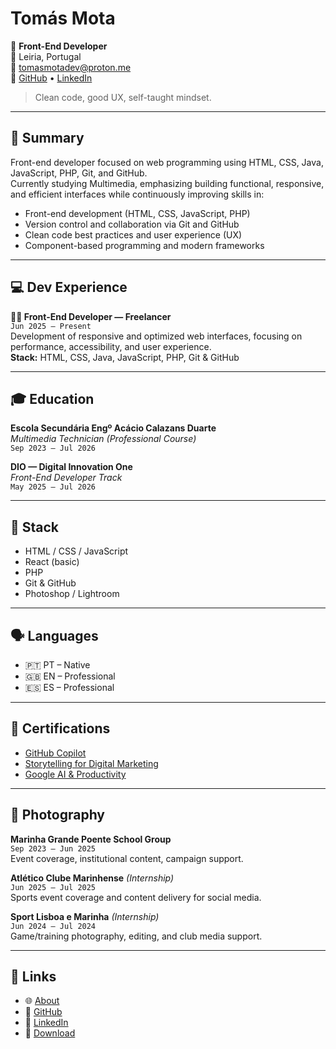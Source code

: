 # Tomás Mota

🎯 **Front-End Developer**  
📍 Leiria, Portugal  
📩 tomasmotadev@proton.me  
🔗 [GitHub](https://tomasmotadev.lnk.to/github) • [LinkedIn](https://tomasmotadev.lnk.to/linkedin)

> Clean code, good UX, self-taught mindset.

---

## 🧠 Summary

Front-end developer focused on web programming using HTML, CSS, Java, JavaScript, PHP, Git, and GitHub.  
Currently studying Multimedia, emphasizing building functional, responsive, and efficient interfaces while continuously improving skills in:

- Front-end development (HTML, CSS, JavaScript, PHP)  
- Version control and collaboration via Git and GitHub  
- Clean code best practices and user experience (UX)  
- Component-based programming and modern frameworks

---

## 💻 Dev Experience

**👨‍💻 Front-End Developer — Freelancer**  
`Jun 2025 – Present`  
Development of responsive and optimized web interfaces, focusing on performance, accessibility, and user experience.  
**Stack:** HTML, CSS, Java, JavaScript, PHP, Git & GitHub

---

## 🎓 Education

**Escola Secundária Engº Acácio Calazans Duarte**  
*Multimedia Technician (Professional Course)*  
`Sep 2023 – Jul 2026`

**DIO — Digital Innovation One**  
*Front-End Developer Track*  
`May 2025 – Jul 2026`

---

## 🧰 Stack

- HTML / CSS / JavaScript  
- React (basic)  
- PHP  
- Git & GitHub  
- Photoshop / Lightroom

---

## 🗣️ Languages

- 🇵🇹 PT – Native  
- 🇬🇧 EN – Professional  
- 🇪🇸 ES – Professional  

---

## 📜 Certifications

- [GitHub Copilot](https://www.linkedin.com/in/tomasmotadev/details/certifications/1749648901937/single-media-viewer?type=DOCUMENT&profileId=ACoAADbG2X4Bh81KzAEaCvyh3UgO5WhWnK37ASY&lipi=urn%3Ali%3Apage%3Ad_flagship3_profile_view_base_certifications_details%3BrthKSKPiT0%2BWuoqHGjwsnQ%3D%3D)
- [Storytelling for Digital Marketing](https://www.linkedin.com/in/tomasmotadev/details/certifications/1749668511644/single-media-viewer?type=DOCUMENT&profileId=ACoAADbG2X4Bh81KzAEaCvyh3UgO5WhWnK37ASY&lipi=urn%3Ali%3Apage%3Ad_flagship3_profile_view_base_certifications_details%3BrthKSKPiT0%2BWuoqHGjwsnQ%3D%3D)
- [Google AI & Productivity](https://www.linkedin.com/in/tomasmotadev/details/certifications/1751963118367/single-media-viewer?type=DOCUMENT&profileId=ACoAADbG2X4Bh81KzAEaCvyh3UgO5WhWnK37ASY&lipi=urn%3Ali%3Apage%3Ad_flagship3_profile_view_base_certifications_details%3BrthKSKPiT0%2BWuoqHGjwsnQ%3D%3D)

---

## 📸 Photography

**Marinha Grande Poente School Group**  
`Sep 2023 – Jun 2025`  
Event coverage, institutional content, campaign support.

**Atlético Clube Marinhense** *(Internship)*  
`Jun 2025 – Jul 2025`  
Sports event coverage and content delivery for social media.

**Sport Lisboa e Marinha** *(Internship)*  
`Jun 2024 – Jul 2024`  
Game/training photography, editing, and club media support.

---

## 📎 Links

- 🌐 [About](https://tomasmotadev.lnk.to/about)  
- 🐙 [GitHub](https://tomasmotadev.lnk.to/github)  
- 💼 [LinkedIn](https://tomasmotadev.lnk.to/linkedin)  
- 📄 [Download](https://tomasmotadev.lnk.to/cvonline)

